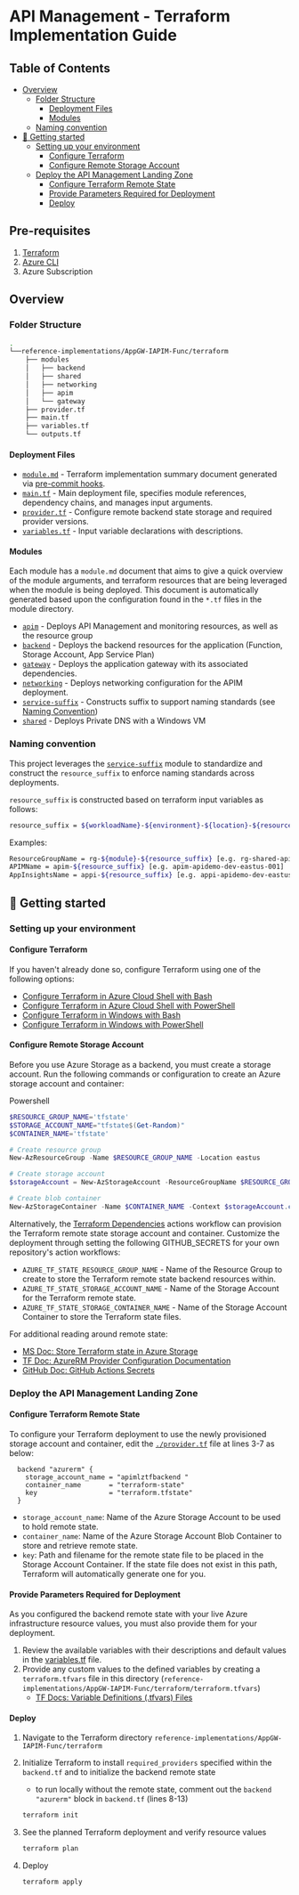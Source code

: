 # API Management - Terraform Implementation Guide

## Table of Contents

- [Overview](#overview)
  - [Folder Structure](#folder-structure)
    - [Deployment Files](#deployment-files)
    - [Modules](#modules)
  - [Naming convention](#naming-convention)
- [:rocket: Getting started](#-rocket--getting-started)
  - [Setting up your environment](#setting-up-your-environment)
    - [Configure Terraform](#configure-terraform)
    - [Configure Remote Storage Account](#configure-remote-storage-account)
  - [Deploy the API Management Landing Zone](#deploy-the-api-management-landing-zone)
    - [Configure Terraform Remote State](#configure-terraform-remote-state)
    - [Provide Parameters Required for Deployment](#provide-parameters-required-for-deployment)
    - [Deploy](#deploy)

## Pre-requisites

1. [Terraform](#configure-terraform)
1. [Azure CLI](https://learn.microsoft.com/en-us/cli/azure/install-azure-cli)
1. Azure Subscription

## Overview

### Folder Structure

```bash
.
└──reference-implementations/AppGW-IAPIM-Func/terraform
    ├── modules
    │   ├── backend
    │   ├── shared
    │   ├── networking
    │   ├── apim
    │   └── gateway
    ├── provider.tf
    ├── main.tf
    ├── variables.tf
    └── outputs.tf

```

#### Deployment Files

- [`module.md`](./module.md) - Terraform implementation summary document generated via [pre-commit hooks](../../../.pre-commit-config.yaml).
- [`main.tf`](./main.tf) - Main deployment file, specifies module references, dependency chains, and manages input arguments.
- [`provider.tf`](./provider.tf) - Configure remote backend state storage and required provider versions.
- [`variables.tf`](./variables.tf) - Input variable declarations with descriptions.

#### Modules

Each module has a `module.md` document that aims to give a quick overview of the module arguments, and terraform resources that are being leveraged when the module is being deployed.
This document is automatically generated based upon the configuration found in the `*.tf` files in the module directory.

- [`apim`](./modules/apim/module.md) - Deploys API Management and monitoring resources, as well as the resource group
- [`backend`](./modules/backend/module.md) - Deploys the backend resources for the application (Function, Storage Account, App Service Plan)
- [`gateway`](./modules/gateway/module.md) - Deploys the application gateway with its associated dependencies.
- [`networking`](./modules/networking/module.md) - Deploys networking configuration for the APIM deployment.
- [`service-suffix`](./modules/service-suffix/module.md) - Constructs suffix to support naming standards (see [Naming Convention](#naming-convention))
- [`shared`](./modules/shared/module.md) - Deploys Private DNS with a Windows VM

### Naming convention

This project leverages the [`service-suffix`](./modules/service-suffix/) module to standardize and construct the `resource_suffix` to enforce naming standards across deployments.

`resource_suffix` is constructed based on terraform input variables as follows:

```bash
resource_suffix = ${workloadName}-${environment}-${location}-${resource_suffix}
```

Examples:

```bash
ResourceGroupName = rg-${module}-${resource_suffix} [e.g. rg-shared-apidemo-dev-eastus-001]
APIMName = apim-${resource_suffix} [e.g. apim-apidemo-dev-eastus-001]
AppInsightsName = appi-${resource_suffix} [e.g. appi-apidemo-dev-eastus-001]
```

## :rocket: Getting started

### Setting up your environment

#### Configure Terraform

If you haven't already done so, configure Terraform using one of the following options:

- [Configure Terraform in Azure Cloud Shell with Bash](https://learn.microsoft.com/en-us/azure/developer/terraform/get-started-cloud-shell-bash)
- [Configure Terraform in Azure Cloud Shell with PowerShell](https://learn.microsoft.com/en-us/azure/developer/terraform/get-started-cloud-shell-powershell)
- [Configure Terraform in Windows with Bash](https://learn.microsoft.com/en-us/azure/developer/terraform/get-started-windows-bash)
- [Configure Terraform in Windows with PowerShell](https://learn.microsoft.com/en-us/azure/developer/terraform/get-started-windows-powershell)

#### Configure Remote Storage Account

Before you use Azure Storage as a backend, you must create a storage account.
Run the following commands or configuration to create an Azure storage account and container:

Powershell

```powershell
$RESOURCE_GROUP_NAME='tfstate'
$STORAGE_ACCOUNT_NAME="tfstate$(Get-Random)"
$CONTAINER_NAME='tfstate'

# Create resource group
New-AzResourceGroup -Name $RESOURCE_GROUP_NAME -Location eastus

# Create storage account
$storageAccount = New-AzStorageAccount -ResourceGroupName $RESOURCE_GROUP_NAME -Name $STORAGE_ACCOUNT_NAME -SkuName Standard_LRS -Location eastus -AllowBlobPublicAccess $true

# Create blob container
New-AzStorageContainer -Name $CONTAINER_NAME -Context $storageAccount.context -Permission blob
```

Alternatively, the [Terraform Dependencies](../../../.github/workflows/terraform-dependencies.yml) actions workflow can provision the Terraform remote state storage account and container. Customize the deployment through setting the following GITHUB_SECRETS for your own repository's action workflows:
- `AZURE_TF_STATE_RESOURCE_GROUP_NAME` - Name of the Resource Group to create to store the Terraform remote state backend resources within.
- `AZURE_TF_STATE_STORAGE_ACCOUNT_NAME` - Name of the Storage Account for the Terraform remote state.
- `AZURE_TF_STATE_STORAGE_CONTAINER_NAME` - Name of the Storage Account Container to store the Terraform state files.

For additional reading around remote state:

- [MS Doc: Store Terraform state in Azure Storage](https://learn.microsoft.com/en-us/azure/developer/terraform/store-state-in-azure-storage?tabs=azure-cli)
- [TF Doc: AzureRM Provider Configuration Documentation](https://www.terraform.io/language/settings/backends/azurerm)
- [GitHub Doc: GitHub Actions Secrets](https://learn.github.com/en/github-ae@latest/rest/actions/secrets)

### Deploy the API Management Landing Zone

#### Configure Terraform Remote State

To configure your Terraform deployment to use the newly provisioned storage account and container, edit the [`./provider.tf`](./provider.tf) file at lines 3-7 as below:

```hcl
  backend "azurerm" {
    storage_account_name = "apimlztfbackend "
    container_name       = "terraform-state"
    key                  = "terraform.tfstate"
  }
```

- `storage_account_name`: Name of the Azure Storage Account to be used to hold remote state.
- `container_name`: Name of the Azure Storage Account Blob Container to store and retrieve remote state.
- `key`: Path and filename for the remote state file to be placed in the Storage Account Container. If the state file does not exist in this path, Terraform will automatically generate one for you.

#### Provide Parameters Required for Deployment

As you configured the backend remote state with your live Azure infrastructure resource values, you must also provide them for your deployment.

1. Review the available variables with their descriptions and default values in the [variables.tf](./variables.tf) file.
2. Provide any custom values to the defined variables by creating a `terraform.tfvars` file in this directory (`reference-implementations/AppGW-IAPIM-Func/terraform/terraform.tfvars`)
    - [TF Docs: Variable Definitions (.tfvars) Files](https://www.terraform.io/language/values/variables#variable-definitions-tfvars-files)

#### Deploy

1. Navigate to the Terraform directory `reference-implementations/AppGW-IAPIM-Func/terraform`
1. Initialize Terraform to install `required_providers` specified within the `backend.tf` and to initialize the backend remote state
    - to run locally without the remote state, comment out the `backend "azurerm"` block in `backend.tf` (lines 8-13)

    ```bash
    terraform init
    ```

1. See the planned Terraform deployment and verify resource values

    ```bash
    terraform plan
    ```

1. Deploy

    ```bash
    terraform apply
    ```
